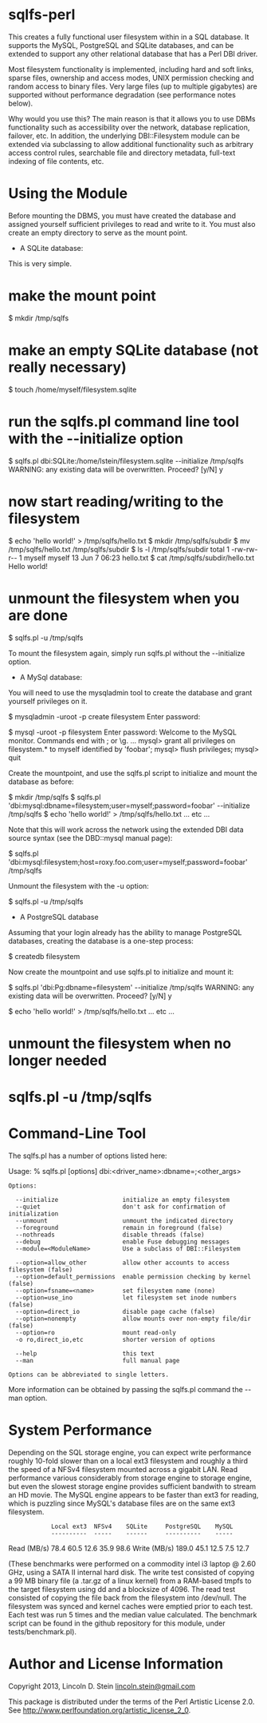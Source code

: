 sqlfs-perl
==========

This creates a fully functional user filesystem within in a SQL
database. It supports the MySQL, PostgreSQL and SQLite databases, and
can be extended to support any other relational database that has a
Perl DBI driver.

Most filesystem functionality is implemented, including hard and soft
links, sparse files, ownership and access modes, UNIX permission
checking and random access to binary files. Very large files (up to
multiple gigabytes) are supported without performance degradation (see
performance notes below).

Why would you use this? The main reason is that it allows you to use
DBMs functionality such as accessibility over the network, database
replication, failover, etc. In addition, the underlying
DBI::Filesystem module can be extended via subclassing to allow
additional functionality such as arbitrary access control rules,
searchable file and directory metadata, full-text indexing of file
contents, etc.

Using the Module
================

Before mounting the DBMS, you must have created the database and
assigned yourself sufficient privileges to read and write to it. You
must also create an empty directory to serve as the mount point.

* A SQLite database:

This is very simple.

 # make the mount point
 $ mkdir /tmp/sqlfs

 # make an empty SQLite database (not really necessary)
 $ touch /home/myself/filesystem.sqlite

 # run the sqlfs.pl command line tool with the --initialize option
 $ sqlfs.pl dbi:SQLite:/home/lstein/filesystem.sqlite --initialize /tmp/sqlfs
 WARNING: any existing data will be overwritten. Proceed? [y/N] y

 # now start reading/writing to the filesystem
 $ echo 'hello world!' > /tmp/sqlfs/hello.txt
 $ mkdir /tmp/sqlfs/subdir
 $ mv /tmp/sqlfs/hello.txt /tmp/sqlfs/subdir
 $ ls -l /tmp/sqlfs/subdir
 total 1
 -rw-rw-r-- 1 myself myself 13 Jun  7 06:23 hello.txt
 $ cat /tmp/sqlfs/subdir/hello.txt
 Hello world!

 # unmount the filesystem when you are done
 $ sqlfs.pl -u /tmp/sqlfs

To mount the filesystem again, simply run sqlfs.pl without the
--initialize option.

* A MySql database:

You will need to use the mysqladmin tool to create the database and
grant yourself privileges on it.

 $ mysqladmin -uroot -p create filesystem
 Enter password: 

 $ mysql -uroot -p filesystem
 Enter password: 
 Welcome to the MySQL monitor.  Commands end with ; or \g.
 ...
 mysql> grant all privileges on filesystem.* to myself identified by 'foobar';
 mysql> flush privileges;
 mysql> quit

Create the mountpoint, and use the sqlfs.pl script to initialize and
mount the database as before:

 $ mkdir /tmp/sqlfs
 $ sqlfs.pl 'dbi:mysql:dbname=filesystem;user=myself;password=foobar' --initialize /tmp/sqlfs
 $ echo 'hello world!' > /tmp/sqlfs/hello.txt
 ... etc ... 

Note that this will work across the network using the extended DBI
data source syntax (see the DBD::mysql manual page):

 $ sqlfs.pl 'dbi:mysql:filesystem;host=roxy.foo.com;user=myself;password=foobar' /tmp/sqlfs

Unmount the filesystem with the -u option:

 $ sqlfs.pl -u /tmp/sqlfs

* A PostgreSQL database

Assuming that your login already has the ability to manage PostgreSQL
databases, creating the database is a one-step process:

 $ createdb filesystem

Now create the mountpoint and use sqlfs.pl to initialize and mount
it:

 $ sqlfs.pl 'dbi:Pg:dbname=filesystem' --initialize /tmp/sqlfs
 WARNING: any existing data will be overwritten. Proceed? [y/N] y
 
 $ echo 'hello world!' > /tmp/sqlfs/hello.txt
 ... etc ... 

 # unmount the filesystem when no longer needed
 # sqlfs.pl -u /tmp/sqlfs

Command-Line Tool
=================

The sqlfs.pl has a number of options listed here:

 Usage:
     % sqlfs.pl [options] dbi:<driver_name>:dbname=<name>;<other_args> <mount point>

    Options:

      --initialize                  initialize an empty filesystem
      --quiet                       don't ask for confirmation of initialization
      --unmount                     unmount the indicated directory
      --foreground                  remain in foreground (false)
      --nothreads                   disable threads (false)
      --debug                       enable Fuse debugging messages
      --module=<ModuleName>         Use a subclass of DBI::Filesystem

      --option=allow_other          allow other accounts to access filesystem (false)
      --option=default_permissions  enable permission checking by kernel (false)
      --option=fsname=<name>        set filesystem name (none)
      --option=use_ino              let filesystem set inode numbers (false)
      --option=direct_io            disable page cache (false)
      --option=nonempty             allow mounts over non-empty file/dir (false)
      --option=ro                   mount read-only
      -o ro,direct_io,etc           shorter version of options

      --help                        this text
      --man                         full manual page

    Options can be abbreviated to single letters.

More information can be obtained by passing the sqlfs.pl command the
--man option.

System Performance
==================

Depending on the SQL storage engine, you can expect write performance
roughly 10-fold slower than on a local ext3 filesystem and roughly a
third the speed of a NFSv4 filesystem mounted across a gigabit
LAN. Read performance various considerably from storage engine to
storage engine, but even the slowest storage engine provides
sufficient bandwith to stream an HD movie. The MySQL engine appears to
be faster than ext3 for reading, which is puzzling since MySQL's
database files are on the same ext3 filesystem.

                Local ext3  NFSv4    SQLite     PostgreSQL    MySQL
                ----------  -----    ------     ----------    -----
Read  (MB/s)      78.4      60.5     12.6         35.9        98.6
Write (MB/s)     189.0      45.1     12.5          7.5        12.7

(These benchmarks were performed on a commodity intel i3 laptop @ 2.60
GHz, using a SATA II internal hard disk. The write test consisted of
copying a 99 MB binary file (a .tar.gz of a linux kernel) from a
RAM-based tmpfs to the target filesystem using dd and a blocksize of
4096. The read test consisted of copying the file back from the
filesystem into /dev/null. The filesystem was synced and kernel caches
were emptied prior to each test. Each test was run 5 times and the
median value calculated. The benchmark script can be found in the
github repository for this module, under tests/benchmark.pl).

Author and License Information
==============================

Copyright 2013, Lincoln D. Stein <lincoln.stein@gmail.com>

This package is distributed under the terms of the Perl Artistic
License 2.0. See http://www.perlfoundation.org/artistic_license_2_0.
